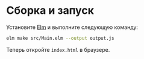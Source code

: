 # Сборка и запуск

Установите [Elm](https://elm-lang.org/) и выполните следующую команду:

```bash
elm make src/Main.elm --output output.js
```

Теперь откройте `index.html` в браузере.
